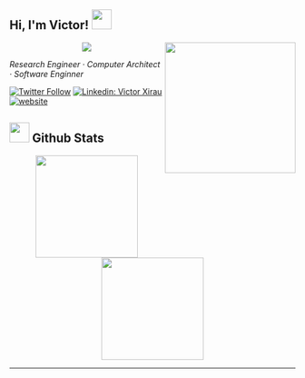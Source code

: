 <h2> Hi, I'm Victor! <img src="https://media.giphy.com/media/hvRJCLFzcasrR4ia7z/giphy.gif" width="35"></h2>
<img align='right' src="https://media.giphy.com/media/5eLDrEaRGHegx2FeF2/giphy.gif" width="230">
<p align="center">
  <a href="https://github.com/DenverCoder1/readme-typing-svg"><img src="https://readme-typing-svg.herokuapp.com?font=Roboto+Mono&color=65F4AD&size=25&center=true&vCenter=true&width=600&height=100&lines=Victor+Xirau;Research+Engineer;Computer+Architect;Software+Engineer;"></a>
</p>
<p><em>Research Engineer · Computer Architect · Software Enginner</em></p>

[![Twitter Follow](https://img.shields.io/twitter/follow/VXirau_?label=Follow)](https://twitter.com/VXirau_)
[![Linkedin: Victor Xirau](https://img.shields.io/badge/-victorxirau-blue?style=flat-square&logo=Linkedin&logoColor=white&link=https://www.linkedin.com/in/victor-xirau/)](https://www.linkedin.com/in/victor-xirau/)
[![website](https://img.shields.io/badge/Website-46a2f1.svg?&style=flat-square&logo=Google-Chrome&logoColor=white&link=http://victorxirau.tech/)](http://victorxirau.tech/)


## <img src="https://media.giphy.com/media/iY8CRBdQXODJSCERIr/giphy.gif" width="35"><b> Github Stats </b>

<p align="center">
  <img height=180 src="https://github-readme-stats.vercel.app/api/top-langs?username=vxirau&include_all_commits=true&rank_icon=github&hide_progress=true&layout=compact&show_icons=true&theme=transparent&text_color=65F4AD&icon_color=65F4AD&title_color=65F4AD" />
  <img height=180 src="https://github-readme-stats.vercel.app/api?username=vxirau&include_all_commits=true&rank_icon=github&show_icons=true&theme=transparent&text_color=65F4AD&icon_color=65F4AD&title_color=65F4AD" />
</p>

---

